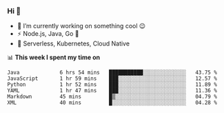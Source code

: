 ### Hi 👋

<!--
**nodejh/nodejh** is a ✨ _special_ ✨ repository because its `README.md` (this file) appears on your GitHub profile.

Here are some ideas to get you started:

- 🔭 I’m currently working on ...
- 🌱 I’m currently learning ...
- 👯 I’m looking to collaborate on ...
- 🤔 I’m looking for help with ...
- 💬 Ask me about ...
- 📫 How to reach me: ...
- 😄 Pronouns: ...
- ⚡ Fun fact: ...
-->

- 🔭 I’m currently working on something cool :wink:
- ⚡ Node.js, Java, Go :thought_balloon:
- 🤖 Serverless, Kubernetes, Cloud Native

📊 **This week I spent my time on**

<!--START_SECTION:waka-->

```text
Java             6 hrs 54 mins   ███████████░░░░░░░░░░░░░░   43.75 %
JavaScript       1 hr 59 mins    ███░░░░░░░░░░░░░░░░░░░░░░   12.57 %
Python           1 hr 52 mins    ███░░░░░░░░░░░░░░░░░░░░░░   11.89 %
YAML             1 hr 47 mins    ███░░░░░░░░░░░░░░░░░░░░░░   11.36 %
Markdown         45 mins         █▒░░░░░░░░░░░░░░░░░░░░░░░   04.79 %
XML              40 mins         █░░░░░░░░░░░░░░░░░░░░░░░░   04.28 %
```

<!--END_SECTION:waka-->


<!--
:traffic_light: **Visitors**

![visitors](https://visitor-badge.glitch.me/badge?page_id=nodejh.nodejh)
-->
